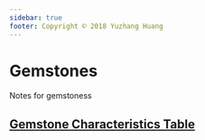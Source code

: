 ```yaml
---
sidebar: true
footer: Copyright © 2018 Yuzhang Huang
---
```


# Gemstones
Notes for gemstoness

## [Gemstone Characteristics Table](./gemstone-characteristics-table.html)


